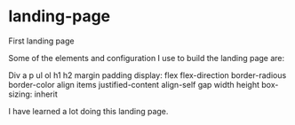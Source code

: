 # landing-page
First landing page

Some of the elements and configuration I use to build the landing page are:

Div
a
p
ul
ol
h1
h2
margin
padding
display: flex
flex-direction
border-radious
border-color
align items
justified-content
align-self
gap
width
height
box-sizing: inherit

I have learned a lot doing this landing page.